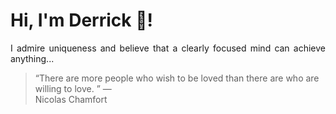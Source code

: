 # Hi, I'm Derrick 👋!
<p align="justify">I admire uniqueness and believe that a clearly focused mind can achieve anything...</p> 
<!-- #quote-start -->
<blockquote>&ldquo;There are more people who wish to be loved than there are who are willing to love. &rdquo; &mdash; <footer>Nicolas Chamfort</footer></blockquote>
<!-- #quote-end -->
